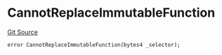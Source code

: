 # CannotReplaceImmutableFunction
[Git Source](https://github.com/thrackle-io/forte-rules-engine/blob/0c70bcd32f4dcc456508b64e73411cac76dd6f09/src/protocol/economic/ruleProcessor/RuleProcessorDiamondLib.sol)


```solidity
error CannotReplaceImmutableFunction(bytes4 _selector);
```

